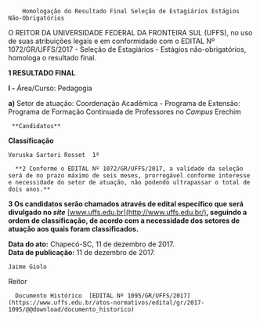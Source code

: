         Homologação do Resultado Final Seleção de Estagiários Estágios Não-Obrigatórios  

O REITOR DA UNIVERSIDADE FEDERAL DA FRONTEIRA SUL (UFFS), no uso de suas atribuições legais e em conformidade com o EDITAL Nº 1072/GR/UFFS/2017 - Seleção de Estagiários - Estágios não-obrigatórios, homologa o resultado final.

  **1 RESULTADO FINAL**

 **I -** Área/Curso: Pedagogia

 **a)** Setor de atuação: Coordenação Acadêmica - Programa de Extensão: Programa de Formação Continuada de Professores no *Campus* Erechim

     **Candidatos**

   **Classificação**

    Veruska Sartori Rosset  1º

      **2 Conforme o EDITAL Nº 1072/GR/UFFS/2017, a validade da seleção será de no prazo máximo de seis meses, prorrogável conforme interesse e necessidade do setor de atuação, não podendo ultrapassar o total de dois anos.**

  **3 Os candidatos serão chamados através de edital específico que será divulgado no *site*** [www.uffs.edu.br](http://www.uffs.edu.br/)**, seguindo a ordem de classificação, de acordo com a necessidade dos setores de atuação aos quais foram classificados.**

   **Data do ato:** Chapecó-SC, 11 de dezembro de 2017.   
 **Data de publicação:**  11 de dezembro de 2017. 

    Jaime Giolo   
 Reitor 

      Documento Histórico  [EDITAL Nº 1095/GR/UFFS/2017](https://www.uffs.edu.br/atos-normativos/edital/gr/2017-1095/@@download/documento_historico)     
      